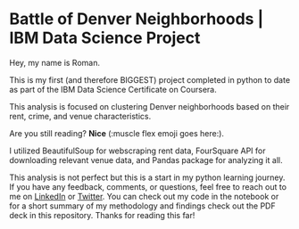 # Battle of Denver Neighborhoods | IBM Data Science Project

Hey, my name is Roman.

This is my first (and therefore BIGGEST) project completed in python to date as part of the IBM Data Science Certificate on Coursera.

This analysis is focused on clustering Denver neighborhoods based on their rent, crime, and venue characteristics. 

Are you still reading? **Nice** (:muscle flex emoji goes here:). 

I utilized BeautifulSoup for webscraping rent data, FourSquare API for downloading relevant venue data, and Pandas package for analyzing it all.

This analysis is not perfect but this is a start in my python learning journey. If you have any feedback, comments, or questions, feel free to reach out to me on <a href='http://linkedin.com/in/romanpk/'>LinkedIn</a> or <a href='https://twitter.com/theromanpk'>Twitter</a>. You can check out my code in the notebook or for a short summary of my methodology and findings check out the PDF deck in this repository. Thanks for reading this far! 
